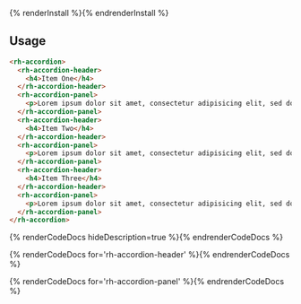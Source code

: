 {% renderInstall %}{% endrenderInstall %}

## Usage

```html
<rh-accordion>
  <rh-accordion-header>
    <h4>Item One</h4>
  </rh-accordion-header>
  <rh-accordion-panel>
    <p>Lorem ipsum dolor sit amet, consectetur adipisicing elit, sed do eiusmod tempor incididunt ut labore et dolore magna aliqua.</p>
  </rh-accordion-panel>
  <rh-accordion-header>
    <h4>Item Two</h4>
  </rh-accordion-header>
  <rh-accordion-panel>
    <p>Lorem ipsum dolor sit amet, consectetur adipisicing elit, sed do eiusmod tempor incididunt ut labore et dolore magna aliqua.</p>
  </rh-accordion-panel>
  <rh-accordion-header>
    <h4>Item Three</h4>
  </rh-accordion-header>
  <rh-accordion-panel>
    <p>Lorem ipsum dolor sit amet, consectetur adipisicing elit, sed do eiusmod tempor incididunt ut labore et dolore magna aliqua.</p>
  </rh-accordion-panel>
</rh-accordion>
```
 
{% renderCodeDocs hideDescription=true %}{% endrenderCodeDocs %}

{% renderCodeDocs for='rh-accordion-header' %}{% endrenderCodeDocs %}

{% renderCodeDocs for='rh-accordion-panel' %}{% endrenderCodeDocs %}



